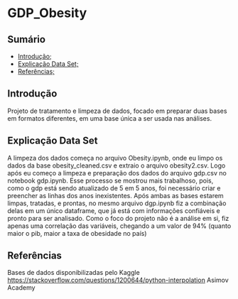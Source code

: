 # GDP_Obesity
## Sumário
- [Introdução;](#introdução)
- [Explicação Data Set;](#explicação-data-set)
- [Referências;](#referências)
  

## Introdução
Projeto de tratamento e limpeza de dados, focado em preparar duas bases em formatos diferentes, em uma base única a ser usada nas análises.

## Explicação Data Set
A limpeza dos dados começa no arquivo Obesity.ipynb, onde eu limpo os dados da base obesity_cleaned.csv e extraio o arquivo obesity2.csv.
Logo após eu começo a limpeza e preparação dos dados do arquivo gdp.csv no notebook gdp.ipynb. Esse processo se mostrou mais trabalhoso, pois, como o gdp está sendo atualizado de 5 em 5 anos, foi necessário criar e preencher as linhas dos anos inexistentes.
Após ambas as bases estarem limpas, tratadas, e prontas, no mesmo arquivo dgp.ipynb fiz a combinação delas em um único dataframe, que já está com informações confiáveis e pronto para ser analisado.
Como o foco do projeto não é a análise em si, fiz apenas uma correlação das variáveis, chegando a um valor de 94% (quanto maior o pib, maior a taxa de obesidade no país)

## Referências

Bases de dados disponibilizadas pelo Kaggle
https://stackoverflow.com/questions/1200644/python-interpolation
Asimov Academy

